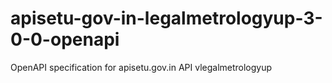 # apisetu-gov-in-legalmetrologyup-3-0-0-openapi
OpenAPI specification for apisetu.gov.in API vlegalmetrologyup
